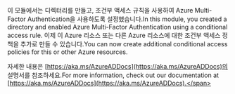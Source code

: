 <span data-ttu-id="3637b-101">이 모듈에서는 디렉터리를 만들고, 조건부 액세스 규칙을 사용하여 Azure Multi-Factor Authentication을 사용하도록 설정했습니다.</span><span class="sxs-lookup"><span data-stu-id="3637b-101">In this module, you created a directory and enabled Azure Multi-Factor Authentication using a conditional access rule.</span></span> <span data-ttu-id="3637b-102">이제 이 Azure 리소스 또는 다른 Azure 리소스에 대한 조건부 액세스 정책을 추가로 만들 수 있습니다.</span><span class="sxs-lookup"><span data-stu-id="3637b-102">You can now create additional conditional access policies for this or other Azure resources.</span></span>

<span data-ttu-id="3637b-103">자세한 내용은 [https://aka.ms/AzureADDocs](https://aka.ms/AzureADDocs)의 설명서를 참조하세요.</span><span class="sxs-lookup"><span data-stu-id="3637b-103">For more information, check out our documentation at [https://aka.ms/AzureADDocs](https://aka.ms/AzureADDocs).</span></span>
